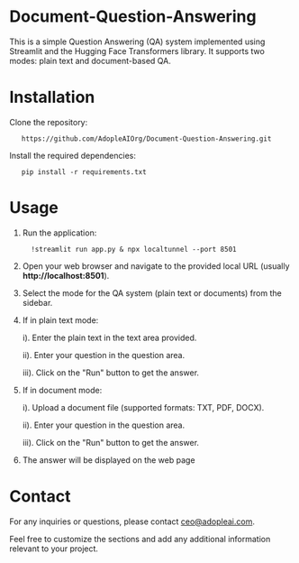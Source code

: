 # Document-Question-Answering

This is a simple Question Answering (QA) system implemented using Streamlit and the Hugging Face Transformers library. It supports two modes: plain text and document-based QA.

# Installation

Clone the repository:

       https://github.com/AdopleAIOrg/Document-Question-Answering.git

Install the required dependencies:

       pip install -r requirements.txt

# Usage

1. Run the application:

         !streamlit run app.py & npx localtunnel --port 8501

2. Open your web browser and navigate to the provided local URL (usually **http://localhost:8501**).

3. Select the mode for the QA system (plain text or documents) from the sidebar.

4. If in plain text mode:
   
     i). Enter the plain text in the text area provided.
   
     ii). Enter your question in the question area.
   
     iii). Click on the "Run" button to get the answer.
6. If in document mode:

      i). Upload a document file (supported formats: TXT, PDF, DOCX).
   
      ii). Enter your question in the question area.
   
      iii). Click on the "Run" button to get the answer.
   
8. The answer will be displayed on the web page

# Contact

For any inquiries or questions, please contact ceo@adopleai.com.

Feel free to customize the sections and add any additional information relevant to your project.
